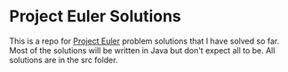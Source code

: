 # Project Euler Solutions

This is a repo for [Project Euler](https://projecteuler.net/) problem solutions that I have solved so far. Most of the solutions will be written in Java but don't expect all to be. All solutions are in the src folder. 